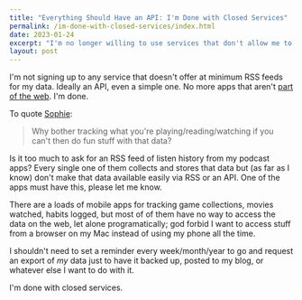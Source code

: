 ```yaml
---
title: "Everything Should Have an API: I'm Done with Closed Services"
permalink: /im-done-with-closed-services/index.html
date: 2023-01-24
excerpt: "I'm no longer willing to use services that don't allow me to access my data via an API or RSS"
layout: post
---
```


I'm not signing up to any service that doesn't offer at minimum RSS feeds for my data. Ideally an API, even a simple one. No more apps that aren't [part of the web](https://www.jwz.org/blog/2022/11/psa-do-not-use-services-that-hate-the-internet/). I'm done.

To quote [Sophie](https://localghost.dev/blog/everything-should-have-an-api-adventures-in-trying-to-automate-stuff/):

> Why bother tracking what you're playing/reading/watching if you can't then do fun stuff with that data? 

Is it too much to ask for an RSS feed of listen history from my podcast apps? Every single one of them collects and stores that data but (as far as I know) don't make that data available easily via RSS or an API. One of the apps must have this, please let me know.

There are a loads of mobile apps for tracking game collections, movies watched, habits logged, but most of of them have no way to access the data on the web, let alone programatically; god forbid I want to access stuff from a browser on my Mac instead of using my phone all the time.

I shouldn't need to set a reminder every week/month/year to go and request an export of _my_ data just to have it backed up, posted to my blog, or whatever else I want to do with it.

I'm done with closed services.
